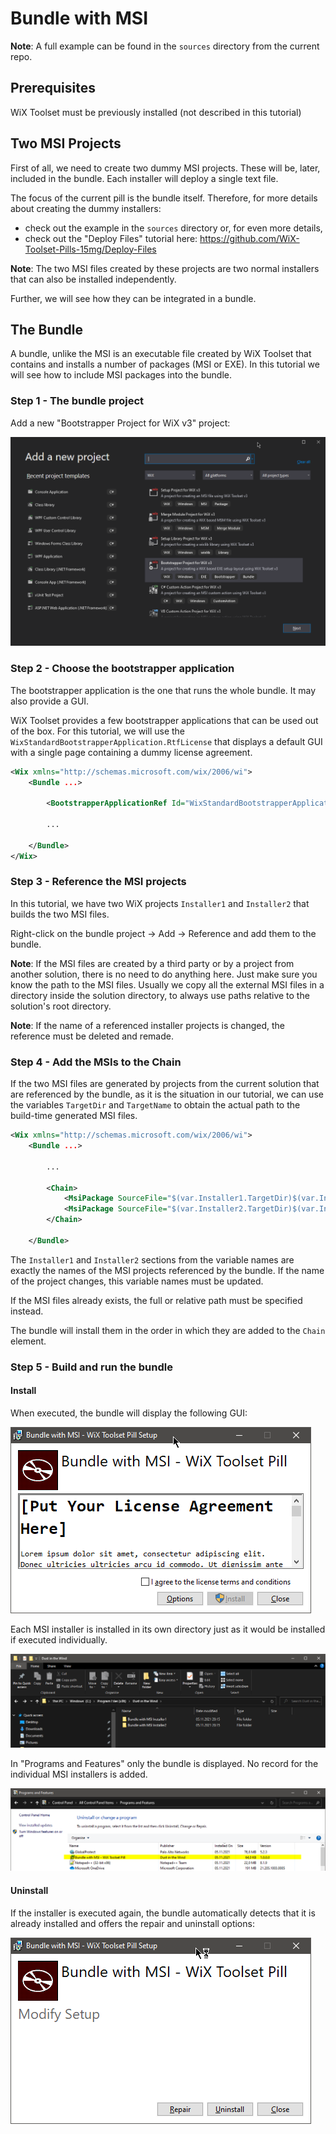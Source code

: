 # Bundle with MSI

**Note**: A full example can be found in the `sources` directory from the current repo.

## Prerequisites

WiX Toolset must be previously installed (not described in this tutorial)

## Two MSI Projects

First of all, we need to create two dummy MSI projects. These will be, later, included in the bundle. Each installer will deploy a single text file.

The focus of the current pill is the bundle itself. Therefore, for more details about creating the dummy installers:

-  check out the example in the `sources` directory or, for even more details,
- check out the "Deploy Files" tutorial here: https://github.com/WiX-Toolset-Pills-15mg/Deploy-Files

**Note**: The two MSI files created by these projects are two normal installers that can also be installed independently.

Further, we will see how they can be integrated in a bundle.

## The Bundle

A bundle, unlike the MSI is an executable file created by WiX Toolset that contains and installs a number of packages (MSI or EXE). In this tutorial we will see how to include MSI packages into the bundle.

### Step 1 - The bundle project

Add a new "Bootstrapper Project for WiX v3" project:

![Add a new bundle project](01-add-bundle-project.png)

### Step 2 - Choose the bootstrapper application

The bootstrapper application is the one that runs the whole bundle. It may also provide a GUI.

WiX Toolset provides a few bootstrapper applications that can be used out of the box. For this tutorial, we will use the `WixStandardBootstrapperApplication.RtfLicense` that displays a default GUI with a single page containing a dummy license agreement.

```xml
<Wix xmlns="http://schemas.microsoft.com/wix/2006/wi">
    <Bundle ...>
        
        <BootstrapperApplicationRef Id="WixStandardBootstrapperApplication.RtfLicense" />
        
        ...
        
    </Bundle>
</Wix>
```

### Step 3 - Reference the MSI projects

In this tutorial, we have two WiX projects `Installer1` and `Installer2` that builds the two MSI files.

Right-click on the bundle project -> Add -> Reference and add them to the bundle.

**Note**: If the MSI files are created by a third party or by a project from another solution, there is no need to do anything here. Just make sure you know the path to the MSI files. Usually we copy all the external MSI files in a directory inside the solution directory, to always use paths relative to the solution's root directory.

**Note**: If the name of a referenced installer projects is changed, the reference must be deleted and remade.

### Step 4 - Add the MSIs to the Chain

If the two MSI files are generated by projects from the current solution that are referenced by the bundle, as it is the situation in our tutorial, we can use the variables `TargetDir` and `TargetName` to obtain the actual path to the build-time generated MSI files.

```xml
<Wix xmlns="http://schemas.microsoft.com/wix/2006/wi">
    <Bundle ...>
        
        ...
        
        <Chain>
            <MsiPackage SourceFile="$(var.Installer1.TargetDir)$(var.Installer1.TargetName).msi" />
            <MsiPackage SourceFile="$(var.Installer2.TargetDir)$(var.Installer2.TargetName).msi" />
        </Chain>

    </Bundle>
```

The `Installer1` and `Installer2` sections from the variable names are exactly the names of the MSI projects referenced by the bundle. If the name of the project changes, this variable names must be updated.

If the MSI files already exists, the full or relative path must be specified instead.

The bundle will install them in the order in which they are added to the `Chain` element.

### Step 5 - Build and run the bundle

#### Install

When executed, the bundle will display the following GUI:

![Bundle's install GUI](bundle-install-gui.png)

Each MSI installer is installed in its own directory just as it would be installed if executed individually.

![Install Directory](install-directory.png)

In "Programs and Features" only the bundle is displayed. No record for the individual MSI installers is added.

![Control Panel](control-panel.png)

#### Uninstall

If the installer is executed again, the bundle automatically detects that it is already installed and offers the repair and uninstall options:

![Bundle's uninstall GUI](bundle-uninstall-gui.png)